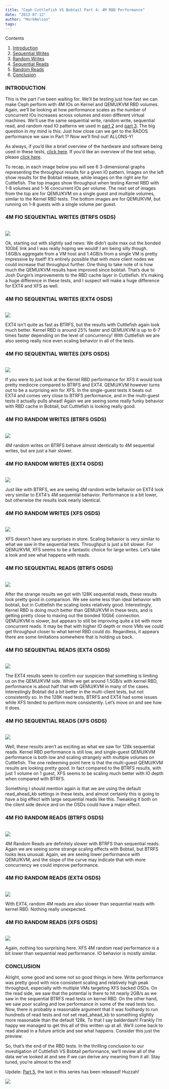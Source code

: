 ```yaml
---
title: "Ceph Cuttlefish VS Bobtail Part 4: 4M RBD Performance"
date: "2013-07-12"
author: "MarkNelson"
tags: 
---
```


Contents

1. [Introduction](http://ceph.com/community/ceph-cuttlefish-vs-bobtail-part-4-4M-RBD-Performance/)
2. [Sequential Writes](http://ceph.com/community/ceph-cuttlefish-vs-bobtail-part-4-4M-RBD-Performance/#seqwritebtrfs)
3. [Random Writes](http://ceph.com/community/ceph-cuttlefish-vs-bobtail-part-4-4M-RBD-Performance/#randwritebtrfs)
4. [Sequential Reads](http://ceph.com/community/ceph-cuttlefish-vs-bobtail-part-4-4M-RBD-Performance/#seqreadbtrfs)
5. [Random Reads](http://ceph.com/community/ceph-cuttlefish-vs-bobtail-part-4-4M-RBD-Performance/#seqreadbtrfs)
6. [Conclusion](http://ceph.com/community/ceph-cuttlefish-vs-bobtail-part-4-4M-RBD-Performance/#conclusion)

### INTRODUCTION

This is the part I’ve been waiting for. We’ll be testing just how fast we can make Ceph perform with 4M IOs on Kernel and QEMU/KVM RBD volumes. Again, we’ll be looking at how performance scales as the number of concurrent IOs increases across volumes and even different virtual machines. We’ll use the same sequential write, random write, sequential read, and random read IO patterns we used in [part 2](http://ceph.com/performance-2/ceph-cuttlefish-vs-bobtail-part-2-4k-rbd-performance/ "Ceph Cuttlefish VS Bobtail Part 2: 4K RBD Performance") and [part 3](http://ceph.com/performance-2/ceph-cuttlefish-vs-bobtail-part-3-128k-rbd-performance/ "Ceph Cuttlefish VS Bobtail Part 3: 128K RBD Performance"). The big question in my mind is this: Just how close can we get to the RADOS performance we saw in Part 1? Now we’ll find out! ALLONS-Y!

As always, if you’d like a brief overview of the hardware and software being used in these tests, [click here](http://ceph.com/performance-2/ceph-cuttlefish-vs-bobtail-part-1-introduction-and-rados-bench/#setup). If you’d like an overview of the test setup, please [click here](http://ceph.com/performance-2/ceph-cuttlefish-vs-bobtail-part-1-introduction-and-rados-bench/#test_setup).

To recap, in each image below you will see 6 3-dimensional graphs representing the throughput results for a given IO pattern. Images on the left show results for the Bobtail release, while images on the right are for Cuttlefish. The top images show throughput when testing Kernel RBD with 1-8 volumes and 1-16 concurrent IOs per volume. The next set of images from the top are for QEMU/KVM on a single guest and multiple volumes, similar to the Kernel RBD tests. The bottom images are for QEMU/KVM, but running on 1-8 guests with a single volume per guest.

### 4M FIO SEQUENTIAL WRITES (BTRFS OSDS)

   
[![](images/cuttlefish-rbd_btrfs-write-4096K.png)](http://ceph.com/performance-2/ceph-cuttlefish-vs-bobtail-part-4-4m-rbd-performance/attachment/cuttlefish-rbd_btrfs-write-4096k/)

Ok, starting out with slightly sad news: We didn’t quite max out the bonded 10GbE link and I was really hoping we would! I am being silly though. 1.6GB/s aggregate from a VM host and 1.4GB/s from a single VM is pretty impressive by itself! It’s entirely possible that with more client nodes we could increase that throughput further. One thing to take note of is how much the QEMU/KVM results have improved since bobtail. That’s due to Josh Durgin’s improvements to the RBD cache layer in Cuttlefish. It’s making a huge difference in these tests, and I suspect will make a huge difference for EXT4 and XFS as well.

### 4M FIO SEQUENTIAL WRITES (EXT4 OSDS)

   
[![](images/cuttlefish-rbd_ext4-write-4096K.png)](http://ceph.com/performance-2/ceph-cuttlefish-vs-bobtail-part-4-4m-rbd-performance/attachment/cuttlefish-rbd_ext4-write-4096k/)

EXT4 isn’t quite as fast as BTRFS, but the results with Cuttlefish again look much better. Kernel RBD is around 25% faster and QEMU/KVM is up to 6-7 times faster depending on the level of concurrency! With Cuttlefish we are also seeing really nice even scaling behavior in all of the tests.

### 4M FIO SEQUENTIAL WRITES (XFS OSDS)

   
[![](images/cuttlefish-rbd_xfs-write-4096K.png)](http://ceph.com/performance-2/ceph-cuttlefish-vs-bobtail-part-4-4m-rbd-performance/attachment/cuttlefish-rbd_xfs-write-4096k/)

If you were to just look at the Kernel RBD performance for XFS it would look pretty mediocre compared to BTRFS and EXT4. QEMU/KVM however turns out to be a surprising win for XFS. In the single-guest tests it beats out EXT4 and comes very close to BTRFS performance, and in the multi-guest tests it actually pulls ahead! Again we are seeing some really funky behavior with RBD cache in Bobtail, but Cuttlefish is looking really good.

### 4M FIO RANDOM WRITES (BTRFS OSDS)

   
[![](images/cuttlefish-rbd_btrfs-randwrite-4096K.png)](http://ceph.com/performance-2/ceph-cuttlefish-vs-bobtail-part-4-4m-rbd-performance/attachment/cuttlefish-rbd_btrfs-randwrite-4096k/)

4M random writes on BTRFS behave almost identically to 4M sequential writes, but are just a hair slower.

### 4M FIO RANDOM WRITES (EXT4 OSDS)

   
[![](images/cuttlefish-rbd_ext4-randwrite-4096K.png)](http://ceph.com/performance-2/ceph-cuttlefish-vs-bobtail-part-4-4m-rbd-performance/attachment/cuttlefish-rbd_ext4-randwrite-4096k/)

Just like with BTRFS, we are seeing 4M random write behavior on EXT4 look very similar to EXT4′s 4M sequential behavior. Performance is a bit lower, but otherwise the results look nearly identical.

### 4M FIO RANDOM WRITES (XFS OSDS)

   
[![](images/cuttlefish-rbd_xfs-randwrite-4096K.png)](http://ceph.com/performance-2/ceph-cuttlefish-vs-bobtail-part-4-4m-rbd-performance/attachment/cuttlefish-rbd_xfs-randwrite-4096k/)

XFS doesn’t have any surprises in store. Scaling behavior is very similar to what we saw in the sequential tests. Throughput is just a bit slower. For QEMU/KVM, XFS seems to be a fantastic choice for large writes. Let’s take a look and see what happens with reads.

### 4M FIO SEQUENTIAL READS (BTRFS OSDS)

   
[![](images/cuttlefish-rbd_btrfs-read-4096K.png)](http://ceph.com/performance-2/ceph-cuttlefish-vs-bobtail-part-4-4m-rbd-performance/attachment/cuttlefish-rbd_btrfs-read-4096k/)

After the strange results we got with 128K sequential reads, these results look pretty good in comparison. We see some less than ideal behavior with bobtail, but in Cuttlefish the scaling looks relatively good. Interestingly, Kernel RBD is doing much better than QEMU/KVM in these tests, and is getting pretty close to maxing out the bonded 10GbE connection. QEMU/KVM is slower, but appears to still be improving quite a bit with more concurrent reads. It may be that with higher IO depth or more VMs we could get throughput closer to what kernel RBD could do. Regardless, it appears there are some limitations somewhere that is holding us back.

### 4M FIO SEQUENTIAL READS (EXT4 OSDS)

   
[![](images/cuttlefish-rbd_ext4-read-4096K.png)](http://ceph.com/performance-2/ceph-cuttlefish-vs-bobtail-part-4-4m-rbd-performance/attachment/cuttlefish-rbd_ext4-read-4096k/)

The EXT4 results seem to confirm our suspicion that something is limiting us on the QEMU/KVM side. While we get around 1.5GB/s with kernel RBD, performance is about half that with QEMU/KVM in many of the cases. Interestingly Bobtail did a bit better in the multi-client tests, but not consistently so. In the 128K read tests, BTRFS and EXT4 had some issues while XFS tended to perform more consistently. Let’s move on and see how it does.

### 4M FIO SEQUENTIAL READS (XFS OSDS)

   
[![](images/cuttlefish-rbd_xfs-read-4096K.png)](http://ceph.com/performance-2/ceph-cuttlefish-vs-bobtail-part-4-4m-rbd-performance/attachment/cuttlefish-rbd_xfs-read-4096k/)

Well, these results aren’t as exciting as what we saw for 128k sequential reads. Kernel RBD performance is still low, and single-guest QEMU/KVM performance is both low and scaling strangely with multiple volumes on Cuttlefish. The one redeeming point here is that the multi-guest QEMU/KVM results are looking pretty good. In fact compared to the BTRFS results, with just 1 volume on 1 guest, XFS seems to be scaling much better with IO depth when compared with BTRFS.

Something I should mention again is that we are using the default read\_ahead\_kb settings in these tests, and almost certainly this is going to have a big effect with large sequential reads like this. Tweaking it both on the client side device and on the OSDs could have a major effect.

### 4M FIO RANDOM READS (BTRFS OSDS)

   
[![](images/cuttlefish-rbd_btrfs-randread-4096K.png)](http://ceph.com/performance-2/ceph-cuttlefish-vs-bobtail-part-4-4m-rbd-performance/attachment/cuttlefish-rbd_btrfs-randread-4096k/)

4M Random Reads are definitely slower with BTRFS than sequential reads. Again we are seeing some strange scaling effects with Bobtail, but BTRFS looks less unusual. Again, we are seeing lower performance with QEMU/KVM, and the slope of the curve may indicate that with more concurrency we could improve performance.

### 4M FIO RANDOM READS (EXT4 OSDS)

   
[![](images/cuttlefish-rbd_ext4-randread-4096K.png)](http://ceph.com/performance-2/ceph-cuttlefish-vs-bobtail-part-4-4m-rbd-performance/attachment/cuttlefish-rbd_ext4-randread-4096k/)

With EXT4, random 4M reads are also slower than sequential reads with kernel RBD. Nothing really unexpected.

### 4M FIO RANDOM READS (XFS OSDS)

   
[![](images/cuttlefish-rbd_xfs-randread-4096K.png)](http://ceph.com/performance-2/ceph-cuttlefish-vs-bobtail-part-4-4m-rbd-performance/attachment/cuttlefish-rbd_xfs-randread-4096k/)

Again, nothing too surprising here. XFS 4M random read performance is a bit lower than sequential read performance. IO behavior is mostly similar.

### CONCLUSION

Alright, some good and some not so good things in here. Write performance was pretty good with nice consistent scaling and relatively high peak throughput, especially with multiple VMs targeting XFS backed OSDs. On the read side, we saw that the potential is there to hit nearly 2GB/s as we saw in the sequential BTRFS read tests on kernel RBD. On the other hand, we saw poor scaling and low performance in some of the read tests too. Now, there is probably a reasonable argument that it was foolhardy to run hundreds of read tests and not set read\_ahead\_kb to something slightly more reasonable than the default 128k. To that I say balderdash! Frankly I’m happy we managed to get this all of this written up at all. We’ll come back to read ahead in a future article and see what happens. Consider this just the preview.

So, that’s the end of the RBD tests. In the thrilling conclusion to our investigation of Cuttlefish VS Bobtail performance, we’ll review all of the data we’ve looked at and see if we can derive any meaning from it all. Stay tuned, you’re almost to the end!

Update: [Part 5](http://ceph.com/performance-2/ceph-cuttlefish-vs-bobtail-part-5-results-summary-conclusion/ "Ceph Cuttlefish VS Bobtail Part 5: Results Summary & Conclusion"), the last in this series has been released! Huzzah!

![](http://track.hubspot.com/__ptq.gif?a=268973&k=14&bu=http://ceph.com&r=http://ceph.com/performance-2/ceph-cuttlefish-vs-bobtail-part-4-4m-rbd-performance/&bvt=rss&p=wordpress)
